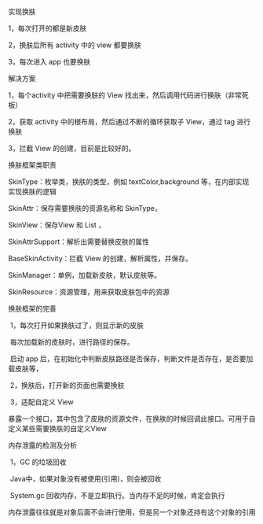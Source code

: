 实现换肤

1，每次打开的都是新皮肤

2，换肤后所有 activity 中的 view 都要换肤

3，每次进入 app 也要换肤

解决方案

1，每个activity 中把需要换肤的 View 找出来，然后调用代码进行换肤（非常死板）

2，获取 activity 中的根布局，然后通过不断的循环获取子 View，通过 tag 进行换肤

3，拦截 View 的创建，目前是比较好的。

换肤框架类职责

SkinType：枚举类，换肤的类型，例如 textColor,background 等，在内部实现实现换肤的逻辑

SkinAttr：保存需要换肤的资源名称和 SkinType，

SkinView：保存View 和 List<SkinAttr> ，

SkinAttrSupport：解析出需要替换皮肤的属性

BaseSkinActivity：拦截 View 的创建，解析属性，并保存。

SkinManager：单例，加载新皮肤，默认皮肤等。

SkinResource：资源管理，用来获取皮肤包中的资源

换肤框架的完善

​	1，每次打开如果换肤过了，则显示新的皮肤

​		 每次加载新的皮肤时，进行路径的保存。

​		 启动 app 后，在初始化中判断皮肤路径是否保存，判断文件是否存在，是否要加载皮肤等，

​	2，换肤后，打开新的页面也需要换肤

​	3，适配自定义 View

​		暴露一个接口，其中包含了皮肤的资源文件，在换肤的时候回调此接口。可用于自定义某些需要换肤的自定义View

内存泄露的检测及分析

​	1，GC 的垃圾回收

​		Java中，如果对象没有被使用(引用)，则会被回收

​		System.gc 回收内存，不是立即执行。当内存不足的时候，肯定会执行

​		内存泄露往往就是对象后面不会进行使用，但是另一个对象还持有这个对象的引用

​		

